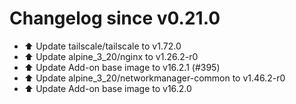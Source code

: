 # Changelog since v0.21.0
- ⬆️ Update tailscale/tailscale to v1.72.0 
- ⬆️ Update alpine_3_20/nginx to v1.26.2-r0 
- ⬆️ Update Add-on base image to v16.2.1 (#395) 
- ⬆️ Update alpine_3_20/networkmanager-common to v1.46.2-r0 
- ⬆️ Update Add-on base image to v16.2.0 
